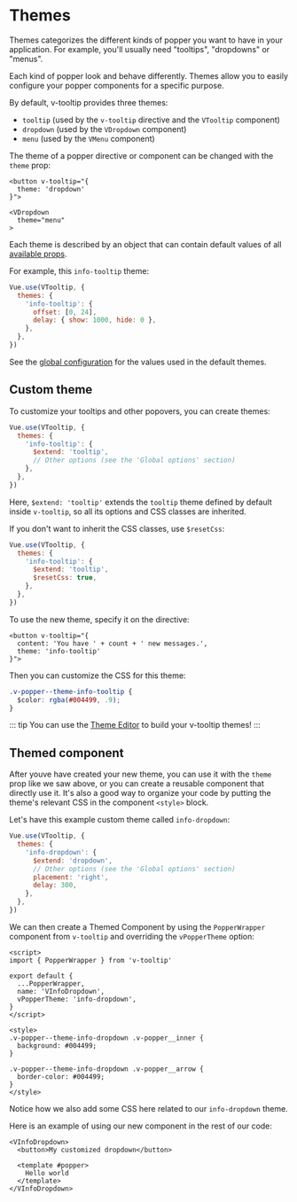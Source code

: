 # Themes

Themes categorizes the different kinds of popper you want to have in your application. For example, you'll usually need "tooltips", "dropdowns" or "menus".

Each kind of popper look and behave differently. Themes allow you to easily configure your popper components for a specific purpose.

By default, v-tooltip provides three themes:
- `tooltip` (used by the `v-tooltip` directive and the `VTooltip` component)
- `dropdown` (used by the `VDropdown` component)
- `menu` (used by the `VMenu` component)

The theme of a popper directive or component can be changed with the `theme` prop:

```vue
<button v-tooltip="{
  theme: 'dropdown'
}">
```

```vue
<VDropdown
  theme="menu"
>
```

Each theme is described by an object that can contain default values of all [available props](../api/).

For example, this `info-tooltip` theme:

```js
Vue.use(VTooltip, {
  themes: {
    'info-tooltip': {
      offset: [0, 24],
      delay: { show: 1000, hide: 0 },
    },
  },
})
```

See the [global configuration](./config.md#default-values) for the values used in the default themes.

## Custom theme

To customize your tooltips and other popovers, you can create themes:

```js
Vue.use(VTooltip, {
  themes: {
    'info-tooltip': {
      $extend: 'tooltip',
      // Other options (see the 'Global options' section)
    },
  },
})
```

Here, `$extend: 'tooltip'` extends the `tooltip` theme defined by default inside `v-tooltip`, so all its options and CSS classes are inherited.

If you don't want to inherit the CSS classes, use `$resetCss`:

```js
Vue.use(VTooltip, {
  themes: {
    'info-tooltip': {
      $extend: 'tooltip',
      $resetCss: true,
    },
  },
})
```

To use the new theme, specify it on the directive:

```vue
<button v-tooltip="{
  content: 'You have ' + count + ' new messages.',
  theme: 'info-tooltip'
}">
```

Then you can customize the CSS for this theme:

```css
.v-popper--theme-info-tooltip {
  $color: rgba(#004499, .9);
}
```

::: tip
You can use the [Theme Editor](../theme-editor.md) to build your v-tooltip themes!
:::

## Themed component

After youve have created your new theme, you can use it with the `theme` prop like we saw above, or you can create a reusable component that directly use it. It's also a good way to organize your code by putting the theme's relevant CSS in the component `<style>` block.

Let's have this example custom theme called `info-dropdown`:

```js
Vue.use(VTooltip, {
  themes: {
    'info-dropdown': {
      $extend: 'dropdown',
      // Other options (see the 'Global options' section)
      placement: 'right',
      delay: 300,
    },
  },
})
```

We can then create a Themed Component by using the `PopperWrapper` component from `v-tooltip` and overriding the `vPopperTheme` option:

```vue
<script>
import { PopperWrapper } from 'v-tooltip'

export default {
  ...PopperWrapper,
  name: 'VInfoDropdown',
  vPopperTheme: 'info-dropdown',
}
</script>

<style>
.v-popper--theme-info-dropdown .v-popper__inner {
  background: #004499;
}

.v-popper--theme-info-dropdown .v-popper__arrow {
  border-color: #004499;
}
</style>
```

Notice how we also add some CSS here related to our `info-dropdown` theme.

Here is an example of using our new component in the rest of our code:

```vue
<VInfoDropdown>
  <button>My customized dropdown</button>

  <template #popper>
    Hello world
  </template>
</VInfoDropdown>
```

